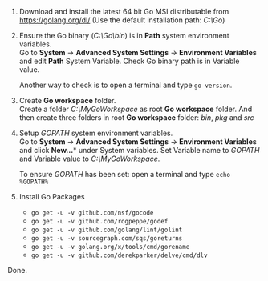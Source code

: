 1. Download and install the latest 64 bit Go MSI distributable from https://golang.org/dl/
   (Use the default installation path: _C:\Go_)

2. Ensure the Go binary (_C:\Go\bin_) is in **Path** system environment variables.  
   Go to **System** -> **Advanced System Settings** -> **Environment Variables** and edit **Path** System Variable. Check Go binary path is in Variable value.

   Another way to check is to open a terminal and type `go version`.

3. Create **Go workspace** folder.  
   Create a folder _C:\MyGoWorkspace_ as root **Go workspace** folder.
   And then create three folders in root **Go workspace** folder: _bin_, _pkg_ and _src_

4. Setup _GOPATH_ system environment variables.  
   Go to **System** -> **Advanced System Settings** -> **Environment Variables** and click **New...*** under System variables. Set Variable name to _GOPATH_ and Variable value to _C:\MyGoWorkspace_.

   To ensure _GOPATH_ has been set: open a terminal and type `echo %GOPATH%`

5. Install Go Packages  
   * `go get -u -v github.com/nsf/gocode`
   * `go get -u -v github.com/rogpeppe/godef `
   * `go get -u -v github.com/golang/lint/golint `
   * `go get -u -v sourcegraph.com/sqs/goreturns`
   * `go get -u -v golang.org/x/tools/cmd/gorename `
   * `go get -u -v github.com/derekparker/delve/cmd/dlv`

Done.